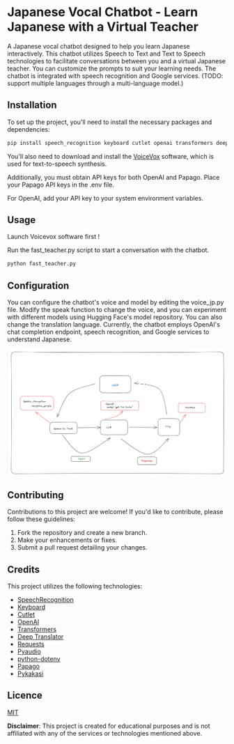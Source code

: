 # Japanese Vocal Chatbot - Learn Japanese with a Virtual Teacher

A Japanese vocal chatbot designed to help you learn Japanese interactively. This chatbot utilizes Speech to Text and Text to Speech technologies to facilitate conversations between you and a virtual Japanese teacher. You can customize the prompts to suit your learning needs. The chatbot is integrated with speech recognition and Google services. (TODO: support multiple languages through a multi-language model.)

## Installation

To set up the project, you'll need to install the necessary packages and dependencies:


```bash
pip install speech_recognition keyboard cutlet openai transformers deep_translator requests pyaudio python-dotenv papago pykakasi
```
You'll also need to download and install the [VoiceVox](https://voicevox.hiroshiba.jp/) software, which is used for text-to-speech synthesis.

Additionally, you must obtain API keys for both OpenAI and Papago. Place your Papago API keys in the .env file. 

For OpenAI, add your API key to your system environment variables.

## Usage
Launch Voicevox software first ! 

Run the fast_teacher.py script to start a conversation with the chatbot.
```bash
python fast_teacher.py
```

## Configuration
You can configure the chatbot's voice and model by editing the voice_jp.py file. Modify the speak function to change the voice, and you can experiment with different models using Hugging Face's model repository. You can also change the translation language. Currently, the chatbot employs OpenAI's chat completion endpoint, speech recognition, and Google services to understand Japanese. 

![Flowchart](flow.png)

## Contributing
Contributions to this project are welcome! If you'd like to contribute, please follow these guidelines:


1. Fork the repository and create a new branch.
2. Make your enhancements or fixes.
3. Submit a pull request detailing your changes.

## Credits

This project utilizes the following technologies:

- [SpeechRecognition](https://pypi.org/project/SpeechRecognition/)
- [Keyboard](https://pypi.org/project/keyboard/)
- [Cutlet](https://pypi.org/project/cutlet/)
- [OpenAI](https://openai.com/)
- [Transformers](https://huggingface.co/transformers/)
- [Deep Translator](https://pypi.org/project/deep-translator/)
- [Requests](https://pypi.org/project/requests/)
- [Pyaudio](https://pypi.org/project/PyAudio/)
- [python-dotenv](https://pypi.org/project/python-dotenv/)
- [Papago](https://pypi.org/project/papago/)
- [Pykakasi](https://pypi.org/project/pykakasi/)

## Licence 
[MIT](https://choosealicense.com/licenses/mit/)

**Disclaimer**: This project is created for educational purposes and is not affiliated with any of the services or technologies mentioned above.